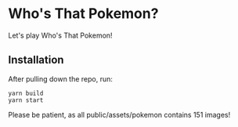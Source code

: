 # Who's That Pokemon?
Let's play Who's That Pokemon!


## Installation 
After pulling down the repo, run:
```
yarn build
yarn start
```
Please be patient, as all public/assets/pokemon contains 151 images!
